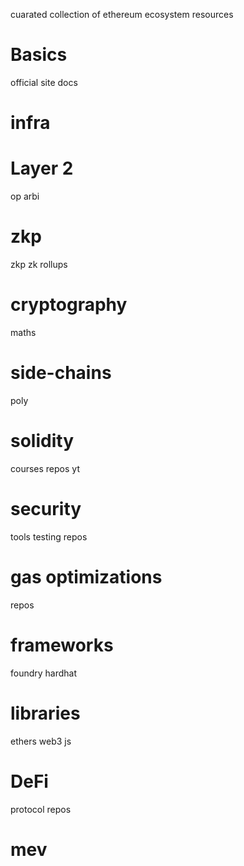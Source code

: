 cuarated collection of ethereum ecosystem resources 

# Basics
official site 
docs 

# infra

# Layer 2 
op
arbi 

# zkp
zkp 
zk rollups 

# cryptography
maths 

# side-chains
poly 

# solidity 
courses 
repos 
yt 

# security 
tools testing 
repos 

# gas optimizations 
repos 

# frameworks 
foundry 
hardhat 

# libraries 

ethers web3 js

# DeFi 
protocol repos 

# mev
